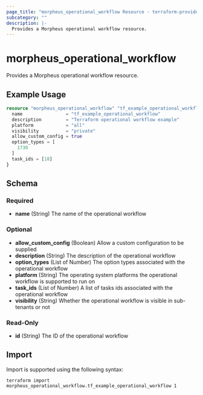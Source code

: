 ```yaml
---
page_title: "morpheus_operational_workflow Resource - terraform-provider-morpheus"
subcategory: ""
description: |-
  Provides a Morpheus operational workflow resource.
---
```


# morpheus_operational_workflow

Provides a Morpheus operational workflow resource.

## Example Usage

```terraform
resource "morpheus_operational_workflow" "tf_example_operational_workflow" {
  name                = "tf_example_operational_workflow"
  description         = "Terraform operational workflow example"
  platform            = "all"
  visibility          = "private"
  allow_custom_config = true
  option_types = [
    1730
  ]
  task_ids = [18]
}
```

<!-- schema generated by tfplugindocs -->
## Schema

### Required

- **name** (String) The name of the operational workflow

### Optional

- **allow_custom_config** (Boolean) Allow a custom configuration to be supplied
- **description** (String) The description of the operational workflow
- **option_types** (List of Number) The option types associated with the operational workflow
- **platform** (String) The operating system platforms the operational workflow is supported to run on
- **task_ids** (List of Number) A list of tasks ids associated with the operational workflow
- **visibility** (String) Whether the operational workflow is visible in sub-tenants or not

### Read-Only

- **id** (String) The ID of the operational workflow

## Import

Import is supported using the following syntax:

```shell
terraform import morpheus_operational_workflow.tf_example_operational_workflow 1
```
